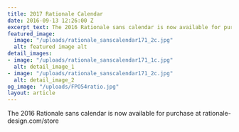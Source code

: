 ```yaml
---
title: 2017 Rationale Calendar
date: 2016-09-13 12:26:00 Z
excerpt_text: The 2016 Rationale sans calendar is now available for purchase at rationale-design.com/store.
featured_image:
  image: "/uploads/rationale_sanscalendar171_2c.jpg"
  alt: featured image alt
detail_images:
- image: "/uploads/rationale_sanscalendar171_1c.jpg"
  alt: detail_image_1
- image: "/uploads/rationale_sanscalendar171_2c.jpg"
  alt: detail_image_2
og_image: "/uploads/FPO54ratio.jpg"
layout: article
---
```


The 2016 Rationale sans calendar is now available for purchase at rationale-design.com/store